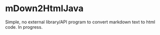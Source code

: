 # mDown2HtmlJava
Simple, no external library/API program to convert markdown text to html code. In progress.
